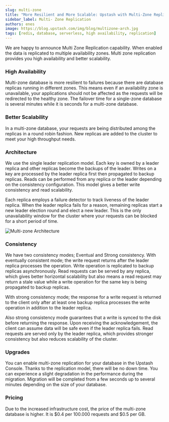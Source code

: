 ```yaml
---
slug: multi-zone
title: "More Resilient and More Scalable: Upstash with Multi-Zone Replication"
sidebar_label: Multi- Zone Replication
authors: enes
image: https://blog.upstash.com/img/blog/multizone-arch.jpg
tags: [redis, database, serverless, high availability, replication]
---
```


We are happy to announce Multi Zone Replication capability. When enabled the data is  replicated to multiple availability zones. Multi zone replication provides you high availability and better scalability.

<!--truncate-->
     

### High Availability

Multi-zone database is more resilient to failures because there are database replicas running in different zones. This means even if an availability zone is unavailable, your applications should not be affected as the requests will be redirected to the healthy zone. The failover time for a single-zone database is several minutes while it is seconds for a multi-zone database.


### Better Scalability

In a multi-zone database, your requests are being distributed among the replicas in a round robin fashion. New replicas are added to the cluster to meet your high throughput needs.


### Architecture

We use the single leader replication model. Each key is owned by a leader replica and other replicas become the backups of the leader. Writes on a key are processed by the leader replica first then propagated to backup replicas. Reads can be performed from any replica or the leader depending on the consistency configuration. This model gives a better write consistency and read scalability.

Each replica employs a failure detector to track liveness of the leader replica. When the leader replica fails for a reason, remaining replicas start a new leader election round and elect a new leader. This is the only unavailability window for the cluster where your requests can be blocked for a short period of time.

![Multi-zone Architecture](/img/blog/multizone-arch.jpg "Multi-zone Architecture")



### Consistency

We have two consistency modes; Eventual and Strong consistency. With eventually consistent mode; the write request returns after the leader replica processes the operation. Write operation is replicated to backup replicas asynchronously. Read requests can be served by any replica, which gives better horizontal scalability but also means a read request may return a stale value while a write operation for the same key is being propagated to backup replicas.



With strong consistency mode; the response for a write request is returned to the client only after at least one backup replica processes the write operation in addition to the leader replica.

Also strong consistency mode guarantees that a write is synced to the disk before returning the response. Upon receiving the acknowledgement, the client can assume data will be safe even if the leader replica fails. Read requests are served only by the leader replica, which provides stronger consistency but also reduces scalability of the cluster.


### Upgrades

You can enable multi-zone replication for your database in the Upstash Console. Thanks to the replication model, there will be no down time. You can experience a slight degradation in the performance during the migration. Migration will be completed from a few seconds up to several minutes depending on the size of your database.


### Pricing

Due to the increased infrastructure cost, the price of the multi-zone database is higher. It is $0.4 per 100.000 requests and $0.5 per GB. 
